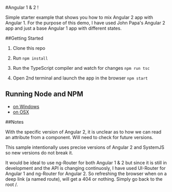 #Angular 1 & 2 !

Simple starter example that shows you how to mix Angular 2 app with Angular 1. For the purpose of this demo, I have used John Papa's Angular 2 app and just a base Angular 1 app with different states.

##Getting Started

1. Clone this repo

1. Run `npm install`

1. Run the TypeScript compiler and watch for changes `npm run tsc`

1. Open 2nd terminal and launch the app in the browser `npm start`

## Running Node and NPM

- [on Windows](http://www.johnpapa.net/tips-for-running-node-and-npm-on-windows/)
- [on OSX](http://www.johnpapa.net/how-to-use-npm-global-without-sudo-on-osx/)

##Notes

With the specific version of Angular 2, it is unclear as to how we can read an attribute from a component. Will need to check for future versions.

This sample intentionally uses precise versions of Angular 2 and SystemJS so new versions do not break it.

It would be ideal to use ng-Router for both Angular 1 & 2 but since it is still in development and the API is changing continuosly, I have used UI-Router for Angular 1 and ng-Router for Angular 2. So refreshing the browser when on a deep link (a named route), will get a 404 or nothing. Simply go back to the root /.
